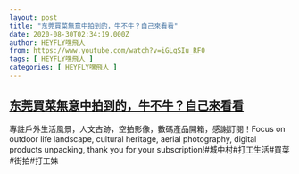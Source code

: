 ```yaml
---
layout: post
title: "东莞買菜無意中拍到的，牛不牛？自己來看看"
date: 2020-08-30T02:34:19.000Z
author: HEYFLY嘿飛人
from: https://www.youtube.com/watch?v=iGLqSIu_RF0
tags: [ HEYFLY嘿飛人 ]
categories: [ HEYFLY嘿飛人 ]
---
```

<!--1598754859000-->
[东莞買菜無意中拍到的，牛不牛？自己來看看](https://www.youtube.com/watch?v=iGLqSIu_RF0)
------

<div>
專註戶外生活風景，人文古跡，空拍影像，數碼產品開箱，感謝訂閱！Focus on outdoor life landscape, cultural heritage, aerial photography, digital products unpacking, thank you for your subscription!#城中村#打工生活#買菜#街拍#打工妹
</div>
